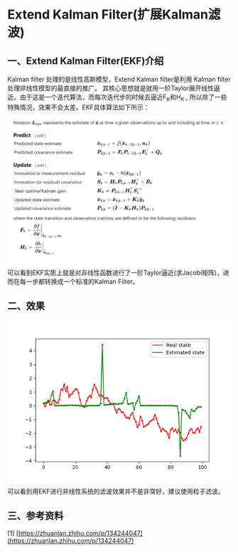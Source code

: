 # Extend Kalman Filter(扩展Kalman滤波)

## 一、Extend Kalman Filter(EKF)介绍
Kalman filter 处理的是线性高斯模型，Extend Kalman filter是利用 Kalman filter处理非线性模型的最直接的推广。
其核心思想就是就用一阶Taylor展开线性逼近。由于这是一个迭代算法，而每次迭代步的时候去逼近F<sub>K</sub>和H<sub>K</sub> ,
所以除了一些特殊情况，效果不会太差。EKF具体算法如下所示：

![EKF](../resources/EKF/EKF_algorithm.jpg)

可以看到EKF实质上就是对非线性函数进行了一阶Taylor逼近(求Jacobi矩阵)，进而在每一步都转换成一个标准的Kalman Filter。

## 二、效果

![EKF](../results/EKF/EKF.png)

可以看到用EKF进行非线性系统的滤波效果并不是非常好，建议使用粒子滤波。

## 三、参考资料
[1] [https://zhuanlan.zhihu.com/p/134244047](https://zhuanlan.zhihu.com/p/134244047)





